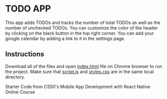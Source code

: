 # TODO APP

This app adds TODOs and tracks the number of total
TODOs as well as the number of unchecked TODOs.
You can customize the color of the header by clicking on the black button in the top right corner. 
You can add your google calendar by adding a link to it in the settings page.

## Instructions
Download all of the files and open [index.html](/index.html) file on Chrome browser to run the project.
Make sure that [script.js](/script.js) and [styles.css](/styles.css)
are in the same local directory. 
  
Starter Code from CS50's Mobile App Development with React Native Online Course
